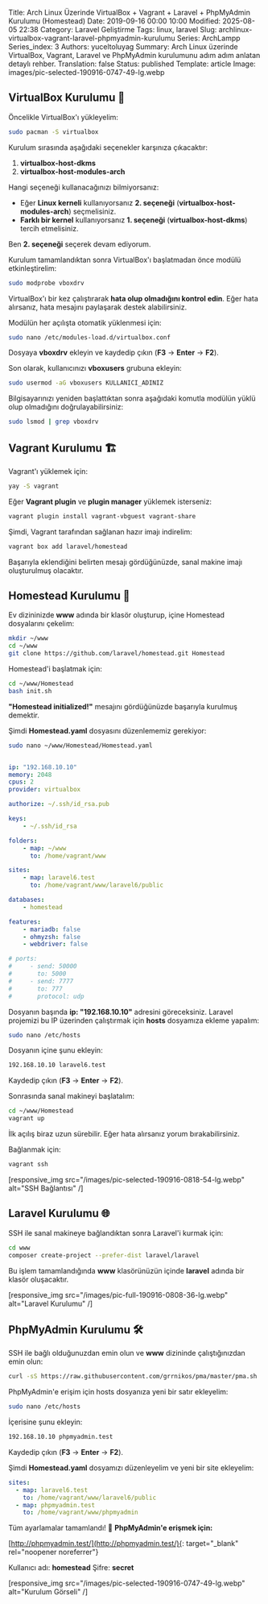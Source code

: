 Title: Arch Linux Üzerinde VirtualBox + Vagrant + Laravel + PhpMyAdmin Kurulumu (Homestead)
Date: 2019-09-16 00:00 10:00
Modified: 2025-08-05 22:38
Category: Laravel Geliştirme
Tags: linux, laravel
Slug: archlinux-virtualbox-vagrant-laravel-phpmyadmin-kurulumu
Series: ArchLampp
Series_index: 3
Authors: yuceltoluyag
Summary: Arch Linux üzerinde VirtualBox, Vagrant, Laravel ve PhpMyAdmin kurulumunu adım adım anlatan detaylı rehber.
Translation: false
Status: published
Template: article
Image: images/pic-selected-190916-0747-49-lg.webp




## VirtualBox Kurulumu 🚀

Öncelikle VirtualBox'ı yükleyelim:

```bash
sudo pacman -S virtualbox
```

Kurulum sırasında aşağıdaki seçenekler karşınıza çıkacaktır:

1. **virtualbox-host-dkms**
2. **virtualbox-host-modules-arch**

Hangi seçeneği kullanacağınızı bilmiyorsanız:

- Eğer **Linux kerneli** kullanıyorsanız **2. seçeneği** (**virtualbox-host-modules-arch**) seçmelisiniz.
- **Farklı bir kernel** kullanıyorsanız **1. seçeneği** (**virtualbox-host-dkms**) tercih etmelisiniz.

Ben **2. seçeneği** seçerek devam ediyorum.

Kurulum tamamlandıktan sonra VirtualBox'ı başlatmadan önce modülü etkinleştirelim:

```bash
sudo modprobe vboxdrv
```

VirtualBox'ı bir kez çalıştırarak **hata olup olmadığını kontrol edin**. Eğer hata alırsanız, hata mesajını paylaşarak destek alabilirsiniz.

Modülün her açılışta otomatik yüklenmesi için:

```bash
sudo nano /etc/modules-load.d/virtualbox.conf
```

Dosyaya **vboxdrv** ekleyin ve kaydedip çıkın (**F3** -> **Enter** -> **F2**).

Son olarak, kullanıcınızı **vboxusers** grubuna ekleyin:

```bash
sudo usermod -aG vboxusers KULLANICI_ADINIZ
```

Bilgisayarınızı yeniden başlattıktan sonra aşağıdaki komutla modülün yüklü olup olmadığını doğrulayabilirsiniz:

```bash
sudo lsmod | grep vboxdrv
```

## Vagrant Kurulumu 🏗️

Vagrant'ı yüklemek için:

```bash
yay -S vagrant
```

Eğer **Vagrant plugin** ve **plugin manager** yüklemek isterseniz:

```bash
vagrant plugin install vagrant-vbguest vagrant-share
```

Şimdi, Vagrant tarafından sağlanan hazır imajı indirelim:

```bash
vagrant box add laravel/homestead
```

Başarıyla eklendiğini belirten mesajı gördüğünüzde, sanal makine imajı oluşturulmuş olacaktır.

## Homestead Kurulumu 🏡

Ev dizininizde **www** adında bir klasör oluşturup, içine Homestead dosyalarını çekelim:

```bash
mkdir ~/www
cd ~/www
git clone https://github.com/laravel/homestead.git Homestead
```

Homestead'i başlatmak için:

```bash
cd ~/www/Homestead
bash init.sh
```

**"Homestead initialized!"** mesajını gördüğünüzde başarıyla kurulmuş demektir.

Şimdi **Homestead.yaml** dosyasını düzenlememiz gerekiyor:

```bash
sudo nano ~/www/Homestead/Homestead.yaml
```

```yaml

ip: "192.168.10.10"
memory: 2048
cpus: 2
provider: virtualbox

authorize: ~/.ssh/id_rsa.pub

keys:
    - ~/.ssh/id_rsa

folders:
    - map: ~/www
      to: /home/vagrant/www

sites:
    - map: laravel6.test
      to: /home/vagrant/www/laravel6/public

databases:
    - homestead

features:
    - mariadb: false
    - ohmyzsh: false
    - webdriver: false

# ports:
#     - send: 50000
#       to: 5000
#     - send: 7777
#       to: 777
#       protocol: udp
```

Dosyanın başında **ip: \"192.168.10.10\"** adresini göreceksiniz. Laravel projemizi bu IP üzerinden çalıştırmak için **hosts** dosyamıza ekleme yapalım:

```bash
sudo nano /etc/hosts
```

Dosyanın içine şunu ekleyin:

```bash
192.168.10.10 laravel6.test
```

Kaydedip çıkın (**F3** -> **Enter** -> **F2**).

Sonrasında sanal makineyi başlatalım:

```bash
cd ~/www/Homestead
vagrant up
```

İlk açılış biraz uzun sürebilir. Eğer hata alırsanız yorum bırakabilirsiniz.

Bağlanmak için:

```bash
vagrant ssh
```


[responsive_img src="/images/pic-selected-190916-0818-54-lg.webp" alt="SSH Bağlantısı" /]


## Laravel Kurulumu 🌐

SSH ile sanal makineye bağlandıktan sonra Laravel'i kurmak için:

```bash
cd www
composer create-project --prefer-dist laravel/laravel
```

Bu işlem tamamlandığında **www** klasörünüzün içinde **laravel** adında bir klasör oluşacaktır.


[responsive_img src="/images/pic-full-190916-0808-36-lg.webp" alt="Laravel Kurulumu" /]

## PhpMyAdmin Kurulumu 🛠️

SSH ile bağlı olduğunuzdan emin olun ve **www** dizininde çalıştığınızdan emin olun:

```bash
curl -sS https://raw.githubusercontent.com/grrnikos/pma/master/pma.sh | sh
```

PhpMyAdmin'e erişim için hosts dosyanıza yeni bir satır ekleyelim:

```bash
sudo nano /etc/hosts
```

İçerisine şunu ekleyin:

```bash
192.168.10.10 phpmyadmin.test
```

Kaydedip çıkın (**F3** -> **Enter** -> **F2**).

Şimdi **Homestead.yaml** dosyamızı düzenleyelim ve yeni bir site ekleyelim:

```yaml
sites:
  - map: laravel6.test
    to: /home/vagrant/www/laravel6/public
  - map: phpmyadmin.test
    to: /home/vagrant/www/phpmyadmin
```

Tüm ayarlamalar tamamlandı! 🚀 **PhpMyAdmin'e erişmek için:**

[http://phpmyadmin.test/](http://phpmyadmin.test/){: target="_blank" rel="noopener noreferrer"}

Kullanıcı adı: **homestead**
Şifre: **secret**

<script type="module" src="https://cdn.jsdelivr.net/npm/@justinribeiro/lite-youtube@1/lite-youtube.min.js"></script>

<lite-youtube videoid="d9ITbD5Mn3w"></lite-youtube>
[responsive_img src="/images/pic-selected-190916-0747-49-lg.webp" alt="Kurulum Görseli" /]
